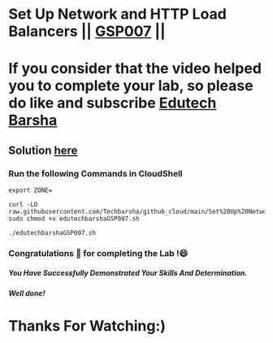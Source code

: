 # Set Up Network and HTTP Load Balancers || [GSP007](https://www.cloudskillsboost.google/focuses/12007?parent=catalog) ||

# If you consider that the video helped you to complete your lab, so please do like and subscribe [Edutech Barsha](https://www.youtube.com/@edutechbarsha)
## Solution [here](https://youtu.be/5CDC9AAD14k)

### Run the following Commands in CloudShell

```
export ZONE=
```
```
curl -LO raw.githubusercontent.com/Techbarsha/github_cloud/main/Set%20Up%20Network%20and%20HTTP%20Load%20Balancers/edutechbarshaGSP007.sh
sudo chmod +x edutechbarshaGSP007.sh

./edutechbarshaGSP007.sh

```

### Congratulations 🎉 for completing the Lab !😄

##### *You Have Successfully Demonstrated Your Skills And Determination.*

#### *Well done!*

# Thanks For Watching:)
